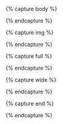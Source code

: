 <!-- markdown divs -->

<!-- main page -->
{% capture body %}
<div class="main-column" markdown="1">
{% endcapture %}

<!-- wide image -->
{% capture img %}
<div class="wide-column" markdown="1">
{% endcapture %}

<!-- full width image -->
{% capture full %}
<div class="full-width" markdown="1">
{% endcapture %}

<!-- wide column capture -->
{% capture wide %}
<div class="wide-column" markdown="1">
{% endcapture %}

<!-- close div -->
{% capture end %}
</div>
{% endcapture %}
